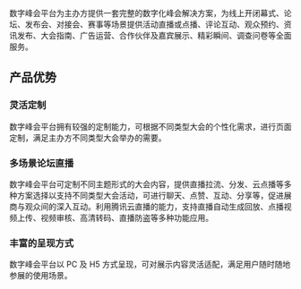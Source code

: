 数字峰会平台为主办方提供一套完整的数字化峰会解决方案，为线上开闭幕式、论坛、发布会、对接会、赛事等场景提供活动直播或点播、评论互动、观众预约、资讯发布、大会指南、广告运营、合作伙伴及嘉宾展示、精彩瞬间、调查问卷等全面服务。 

## 产品优势
### 灵活定制
数字峰会平台拥有较强的定制能力，可根据不同类型大会的个性化需求，进行页面定制，满足主办方不同类型大会举办的需要。

### 多场景论坛直播
数字峰会平台可定制不同主题形式的大会内容，提供直播拉流、分发、云点播等多种方案选择以支持不同类型大会活动，可进行聊天、点赞、互动、分享等，促进展商与观众间的深入互动。利用腾讯云直播的能力，支持直播自动生成回放、点播视频上传、视频审核、高清转码、直播防盗等多种功能应用。

### 丰富的呈现方式
数字峰会平台以 PC 及 H5 方式呈现，可对展示内容灵活适配，满足用户随时随地参展的使用场景。
